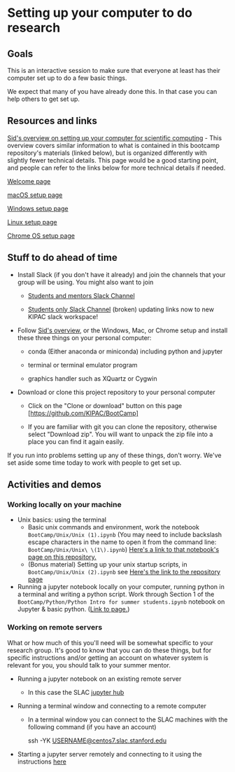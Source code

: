 # Setting up your computer to do research

## Goals

This is an interactive session to make sure that everyone at least has their computer set up to do a few basic things.  

We expect that many of you have already done this.  In that case you can help others to get set up.

## Resources and links

[Sid's overview on setting up your computer for scientific computing](https://sidneymau.com/setup.html) - This overview covers similar information to what is contained in this bootcamp repository's materials (linked below), but is organized differently with slightly fewer technical details. This page would be a good starting point, and people can refer to the links below for more technical details if needed. 

[Welcome page](../../README.md)

[macOS setup page](../macos_setup.md)

[Windows setup page](../windows_setup.md)

[Linux setup page](../linux_setup.md)

[Chrome OS setup page](../chrome_os_setup.md)

## Stuff to do ahead of time

- Install Slack (if you don't have it already) and join the channels that your group will be using.  You might also want to join

   - [Students and mentors Slack Channel](https://kipac-group.slack.com/archives/C015E6823FX) 

   - [Students only Slack Channel]() (broken) updating links now to new KIPAC slack workspace!

- Follow [Sid's overview](https://sidneymau.com/setup.html), or the Windows, Mac, or Chrome setup and install these three things on your personal computer:

   - conda (Either anaconda or miniconda) including python and jupyter 

   - terminal or terminal emulator program

   - graphics handler such as XQuartz or Cygwin
   
- Download or clone this project repository to your personal computer

    - Click on the "Clone or download" button on this page [https://github.com/KIPAC/BootCamp]  
    
    - If you are familiar with git you can clone the repository, otherwise select "Download zip".  You will want to unpack the zip file into a place you can find it again easily.

If you run into problems setting up any of these things, don't worry.  We've set aside some time today to work with people to get set up.

## Activities and demos

### Working locally on your machine

- Unix basics: using the terminal
  -  Basic unix commands and environment, work the notebook `BootCamp/Unix/Unix (1).ipynb` (You may need to include backslash escape characters in the name to open it from the command line: `BootCamp/Unix/Unix\ \(1\).ipynb`) [Here's a link to that notebook's page on this repository.](../../Unix/Unix%20(1).ipynb)
  -  (Bonus material) Setting up your unix startup scripts, in `BootCamp/Unix/Unix (2).ipynb`  see [Here's the link to the repository page](../../Unix/Unix%20(2).ipynb)
- Running a jupyter notebook locally on your computer, running python in a terminal and writing a python script.  Work through Section 1 of the `BootCamp/Python/Python Intro for summer students.ipynb` notebook on Jupyter & basic python. ([Link to page.](../../Python/Python%20Intro%20for%20summer%20students.ipynb))

### Working on remote servers
What or how much of this you'll need will be somewhat specific to your research group. It's good to know that you can do these things, but for specific instructions and/or getting an account on whatever system is relevant for you, you should talk to your summer mentor. 

- Running a jupyter notebook on an existing remote server 
  - In this case the SLAC [jupyter hub](https://jupyter.slac.stanford.edu/)
- Running a terminal window and connecting to a remote computer
  - In a terminal window you can connect to the SLAC machines with the following command (if you have an account)
  
      ssh -YK USERNAME@centos7.slac.stanford.edu

- Starting a jupyter server remotely and connecting to it using the instructions [here](../jupyter_tunnel.md)




